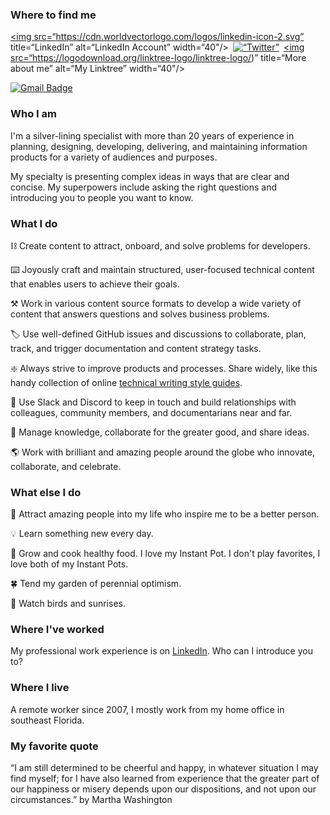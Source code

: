 ### Where to find me

<a href=“https://www.linkedin.com/in/barriebyron/”><img src=“https://cdn.worldvectorlogo.com/logos/linkedin-icon-2.svg” title=“LinkedIn” alt=“LinkedIn Account” width=“40"/></a>&ensp;<a href=“https://twitter.com/barriebyron”><img src=“https://cdn.worldvectorlogo.com/logos/twitter-6.svg” title=“Twitter” alt=“Twitter” width=“40”/></a>&ensp;<a href=“https://www.linktr.ee/barriebyron/”><img src=“https://logodownload.org/linktree-logo/linktree-logo/)” title=“More about me” alt=“My Linktree” width=“40"/></a>

[![Gmail Badge](https://img.shields.io/badge/-barriebyron@gmail.com-c14438?style=flat-square&logo=Gmail&logoColor=white&link=mailto:barriebyron@gmail.com)](mailto:barriebyron@gmail.com)

### Who I am 

I'm a silver-lining specialist with more than 20 years of experience in planning, designing, developing, delivering, and maintaining information products for a variety of audiences and purposes. 

My specialty is presenting complex ideas in ways that are clear and concise. My superpowers include asking the right questions and introducing you to people you want to know. 

### What I do

⛓️ Create content to attract, onboard, and solve problems for developers.

:keyboard:  Joyously craft and maintain structured, user-focused technical content that enables users to achieve their goals.

:hammer_and_pick:  Work in various content source formats to develop a wide variety of content that answers questions and solves business problems.

:label:  Use well-defined GitHub issues and discussions to collaborate, plan, track, and trigger documentation and content strategy tasks.

:sparkle:  Always strive to improve products and processes. Share widely, like this handy collection of online [technical writing style guides](https://docs.google.com/document/d/1wAVt65UpgBJ4e_tzPCVnPHwOqYYtENuRkojDSq-7nK0/edit?usp=sharing).

:wave:  Use Slack and Discord to keep in touch and build relationships with colleagues, community members, and documentarians near and far.

:pushpin:  Manage knowledge, collaborate for the greater good, and share ideas.  

:earth_americas:  Work with brilliant and amazing people around the globe who innovate, collaborate, and celebrate.

### What else I do

:high_brightness:  Attract amazing people into my life who inspire me to be a better person.

:bulb:  Learn something new every day. 

:tomato:  Grow and cook healthy food. I love my Instant Pot. I don't play favorites, I love both of my Instant Pots. 

:four_leaf_clover:  Tend my garden of perennial optimism.

:sunrise:  Watch birds and sunrises.

### Where I've worked 

My professional work experience is on [LinkedIn](https://www.linkedin.com/in/barriebyron/). Who can I introduce you to?

### Where I live 

A remote worker since 2007, I mostly work from my home office in southeast Florida. 

### My favorite quote 

“I am still determined to be cheerful and happy, in whatever situation I may find myself; for I have also learned from experience that the greater part of our happiness or misery depends upon our dispositions, and not upon our circumstances.”
by Martha Washington
